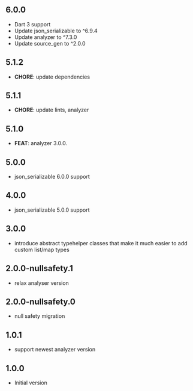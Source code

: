 ## 6.0.0

- Dart 3 support
- Update json_serializable to ^6.9.4
- Update analyzer to ^7.3.0
- Update source_gen to ^2.0.0

## 5.1.2

- **CHORE**: update dependencies

## 5.1.1

- **CHORE**: update lints, analyzer

## 5.1.0

- **FEAT**: analyzer 3.0.0.

## 5.0.0

- json_serializable 6.0.0 support

## 4.0.0

- json_serializable 5.0.0 support

## 3.0.0

- introduce abstract typehelper classes that make it much easier to add custom list/map types

## 2.0.0-nullsafety.1

- relax analyser version

## 2.0.0-nullsafety.0

- null safety migration

## 1.0.1

- support newest analyzer version

## 1.0.0

- Initial version
